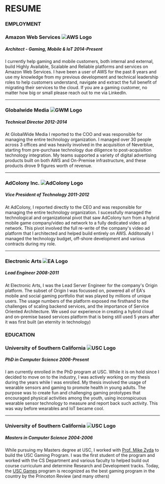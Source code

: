 # RESUME 

### **EMPLOYMENT**
### Amazon Web Services ![AWS Logo](../img/aws-logo.jpg)
##### **Architect - Gaming, Mobile & IoT**                  2014-Present

I currently help gaming and mobile customers, both internal and external, build Highly Available, Scalable and Reliable platforms and services on Amazon Web Services. I have been a user of AWS for the past 8 years and use my knowledge from my previous development and technical leadership roles to help customers understand, navigate and extract the full benefit of migrating their services to the cloud. If you are a gaming customer, no matter how big or small please reach out to me via LinkedIn.


***
### Globalwide Media ![GWM Logo](../img/gwm-logo.png)
##### **Technical Director**                                2012-2014

At GlobalWide Media I reported to the COO and was responsible for managing the entire technology organization. I managed over 30 people across 3 offices and was heavily involved in the acquisition of Neverblue, starting from pre-purchase technology due diligence to post-acquisition technology integration. My teams supported a variety of digital advertising products built on both AWS and On-Premise infrastructure, and these products drove 9 figures worth of revenue.


***
### AdColony Inc. ![AdColony Logo](../img/adcolony-logo.png)
##### **Vice President of Technology**                      2011-2012

At AdColony, I reported directly to the CEO and was responsible for managing the entire technology organization. I sucessfully managed the technological and organizational pivot that saw AdColony turn from a hybrid mobile game company/video ad network to a fully dedicated video ad network. This pivot involved the full re-write of the company's video ad platform that I architected and helped build entirely on AWS. Additonally I managed the technology budget, off-shore development and various contracts during my role.


***
### Electronic Arts ![EA Logo](../img/ea-logo.png)
##### **Lead Engineer**                                     2008-2011

At Electronic Arts, I was the Lead Server Engineer for the company's Origin platform. The subset of Origin I was focussed on, powered all of EA's mobile and social gaming portfolio that was played by millions of unique users. The usage numbers of the platform exposed me firsthand to the challenges of scaling backend services, and the importance of Service Oriented Architecture. We used our experience in creating a hybrid cloud and on-premise based services platform that is being still used 5 years after it was first built (an eternity in technology)

### **EDUCATION**
### University of Southern California ![USC Logo](../img/usc.jpg)
##### **PhD in Computer Science**                  2006-Present

I am currently enrolled in the PhD program at USC. While it is on hold since I decided to move on to the industry, I was actively working on my thesis during the years while I was enrolled. My thesis involved the usage of wearable sensors and gaming to promote health in young adults. The purpose was to create fun and challenging gaming prototypes that encouraged physical activities among the youth, using inconspicuous wearable sensor technology to measure and report back such activity. This was way before wearables and IoT became cool.


***
### University of Southern California ![USC Logo](../img/usc.jpg)
##### **Masters in Computer Science**                  2004-2006

While pursuing my Masters degree at USC, I worked with [Prof. Mike Zyda](http://gamepipe.usc.edu/~zyda/) to build the USC Gaming Program. I was the first student of the program and worked with the CS Department and various faculty to helped build out course curriculum and determine Research and Development tracks. Today, the [USC Games](http://games.usc.edu/) program is recognized as the best gaming program in the country by the Princeton Review (and many others)